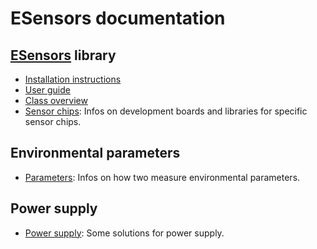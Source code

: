# ESensors documentation

## [ESensors](https://github.com/janscience/ESensors) library

- [Installation instructions](install.md)
- [User guide](userguide.md)
- [Class overview](classes.md)
- [Sensor chips](chips/): Infos on development boards and libraries for
  specific sensor chips.


## Environmental parameters

- [Parameters](parameters/): Infos on how two measure
  environmental parameters.


## Power supply

- [Power supply](power/): Some solutions for power supply.
